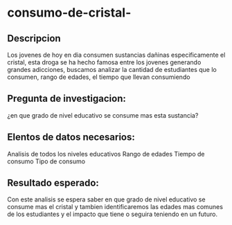 # consumo-de-cristal-
## Descripcion

Los jovenes de hoy en dia consumen sustancias dañinas especificamente el cristal, esta droga se ha hecho famosa entre los jovenes  generando
grandes adicciones, buscamos analizar la cantidad de estudiantes que lo consumen, rango de edades, el tiempo que llevan consumiendo 

## Pregunta de investigacion: 

¿en que grado de nivel educativo se consume mas esta sustancia?

## Elentos de datos necesarios: 
Analisis de todos los niveles educativos
Rango de edades 
Tiempo de consumo
Tipo de consumo 

## Resultado esperado:

Con este analisis se espera saber en que grado de nivel educativo se consume mas el cristal y tambien identificaremos las edades mas comunes 
de los estudiantes y el impacto que tiene o seguira teniendo en un futuro.

